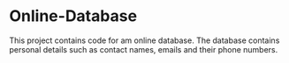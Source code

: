 # Online-Database
This project contains code for am online database. The database contains personal details such as contact names, emails and their phone numbers.
